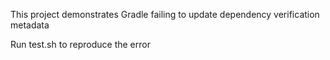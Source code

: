 This project demonstrates Gradle failing to update dependency verification metadata

Run test.sh to reproduce the error
